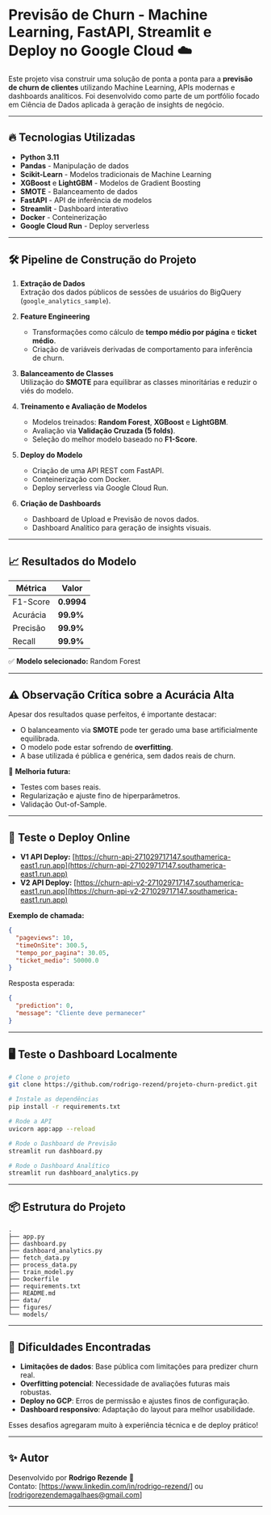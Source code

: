 # Previsão de Churn - Machine Learning, FastAPI, Streamlit e Deploy no Google Cloud ☁️

Este projeto visa construir uma solução de ponta a ponta para a **previsão de churn de clientes** utilizando Machine Learning, APIs modernas e dashboards analíticos. Foi desenvolvido como parte de um portfólio focado em Ciência de Dados aplicada à geração de insights de negócio.

---

## 🔥 Tecnologias Utilizadas

- **Python 3.11**
- **Pandas** - Manipulação de dados
- **Scikit-Learn** - Modelos tradicionais de Machine Learning
- **XGBoost** e **LightGBM** - Modelos de Gradient Boosting
- **SMOTE** - Balanceamento de dados
- **FastAPI** - API de inferência de modelos
- **Streamlit** - Dashboard interativo
- **Docker** - Conteinerização
- **Google Cloud Run** - Deploy serverless

---

## 🛠️ Pipeline de Construção do Projeto

1. **Extração de Dados**\
   Extração dos dados públicos de sessões de usuários do BigQuery (`google_analytics_sample`).

2. **Feature Engineering**

   - Transformações como cálculo de **tempo médio por página** e **ticket médio**.
   - Criação de variáveis derivadas de comportamento para inferência de churn.

3. **Balanceamento de Classes**\
   Utilização do **SMOTE** para equilibrar as classes minoritárias e reduzir o viés do modelo.

4. **Treinamento e Avaliação de Modelos**

   - Modelos treinados: **Random Forest**, **XGBoost** e **LightGBM**.
   - Avaliação via **Validação Cruzada (5 folds)**.
   - Seleção do melhor modelo baseado no **F1-Score**.

5. **Deploy do Modelo**

   - Criação de uma API REST com FastAPI.
   - Conteinerização com Docker.
   - Deploy serverless via Google Cloud Run.

6. **Criação de Dashboards**

   - Dashboard de Upload e Previsão de novos dados.
   - Dashboard Analítico para geração de insights visuais.

---

## 📈 Resultados do Modelo

| Métrica  | Valor      |
| -------- | ---------- |
| F1-Score | **0.9994** |
| Acurácia | **99.9%**  |
| Precisão | **99.9%**  |
| Recall   | **99.9%**  |

✅ **Modelo selecionado:** Random Forest

---

## ⚠️ Observação Crítica sobre a Acurácia Alta

Apesar dos resultados quase perfeitos, é importante destacar:

- O balanceamento via **SMOTE** pode ter gerado uma base artificialmente equilibrada.
- O modelo pode estar sofrendo de **overfitting**.
- A base utilizada é pública e genérica, sem dados reais de churn.

🔴 **Melhoria futura:**

- Testes com bases reais.
- Regularização e ajuste fino de hiperparâmetros.
- Validação Out-of-Sample.

---

## 🚀 Teste o Deploy Online

- **V1 API Deploy:** [https://churn-api-271029717147.southamerica-east1.run.app](https://churn-api-271029717147.southamerica-east1.run.app)
- **V2 API Deploy:** [https://churn-api-v2-271029717147.southamerica-east1.run.app](https://churn-api-v2-271029717147.southamerica-east1.run.app)

**Exemplo de chamada:**

```json
{
  "pageviews": 10,
  "timeOnSite": 300.5,
  "tempo_por_pagina": 30.05,
  "ticket_medio": 50000.0
}
```

Resposta esperada:

```json
{
  "prediction": 0,
  "message": "Cliente deve permanecer"
}
```

---

## 🖥️ Teste o Dashboard Localmente

```bash
# Clone o projeto
git clone https://github.com/rodrigo-rezend/projeto-churn-predict.git

# Instale as dependências
pip install -r requirements.txt

# Rode a API
uvicorn app:app --reload

# Rode o Dashboard de Previsão
streamlit run dashboard.py

# Rode o Dashboard Analítico
streamlit run dashboard_analytics.py
```

---

## 📦 Estrutura do Projeto

```
.
├── app.py
├── dashboard.py
├── dashboard_analytics.py
├── fetch_data.py
├── process_data.py
├── train_model.py
├── Dockerfile
├── requirements.txt
├── README.md
├── data/
├── figures/
└── models/
```

---

## 💬 Dificuldades Encontradas

- **Limitações de dados**: Base pública com limitações para predizer churn real.
- **Overfitting potencial**: Necessidade de avaliações futuras mais robustas.
- **Deploy no GCP**: Erros de permissão e ajustes finos de configuração.
- **Dashboard responsivo**: Adaptação do layout para melhor usabilidade.

Esses desafios agregaram muito à experiência técnica e de deploy prático!

---

## ✨ Autor

Desenvolvido por **Rodrigo Rezende** 🚀\
Contato: [https://www.linkedin.com/in/rodrigo-rezend/] ou [rodrigorezendemagalhaes@gmail.com]

---

```
```
